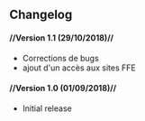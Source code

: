 ## Changelog

#### //Version 1.1 (29/10/2018)//
- Corrections de bugs
- ajout d'un accès aux sites FFE

#### //Version 1.0 (01/09/2018)//
- Initial release
